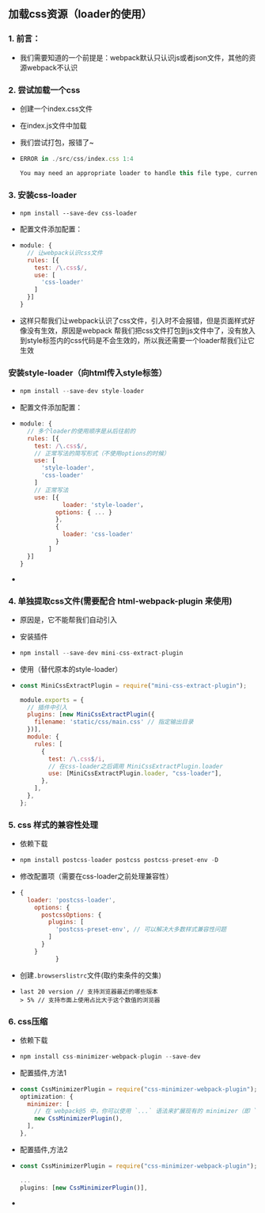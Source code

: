## 加载css资源（loader的使用）

### 1. 前言：

- 我们需要知道的一个前提是：webpack默认只认识js或者json文件，其他的资源webpack不认识

### 2. 尝试加载一个css

- 创建一个index.css文件

- 在index.js文件中加载

- 我们尝试打包，报错了~

- ```js
  ERROR in ./src/css/index.css 1:4
  
  You may need an appropriate loader to handle this file type, currently no loaders are configured to process this file.
  ```

### 3. 安装css-loader

- ```node
  npm install --save-dev css-loader
  ```

- 配置文件添加配置：

- ```js
  module: {
    // 让webpack认识css文件
    rules: [{
      test: /\.css$/, 
      use: [
        'css-loader'
      ]
    }]
  }
  ```

- 这样只帮我们让webpack认识了css文件，引入时不会报错，但是页面样式好像没有生效，原因是webpack 帮我们把css文件打包到js文件中了，没有放入到style标签内的css代码是不会生效的，所以我还需要一个loader帮我们让它生效

### 安装style-loader（向html传入style标签）

- ```js
  npm install --save-dev style-loader
  ```

- 配置文件添加配置：

- ```js
  module: {
    // 多个loader的使用顺序是从后往前的
    rules: [{
      test: /\.css$/, 
      // 正常写法的简写形式（不使用options的时候）
      use: [
        'style-loader',
        'css-loader'
      ]
      // 正常写法
      use: [{
              loader: 'style-loader'，
      		options: { ... }
            },
            {
              loader: 'css-loader'
            }
          ]
    }]
  }
  ```

- 

### 4. 单独提取css文件(需要配合 html-webpack-plugin 来使用)

- 原因是，它不能帮我们自动引入

- 安装插件

- ```js
  npm install --save-dev mini-css-extract-plugin
  ```

- 使用（替代原本的style-loader）

- ```js
  const MiniCssExtractPlugin = require("mini-css-extract-plugin");
  
  module.exports = {
    // 插件中引入
    plugins: [new MiniCssExtractPlugin({
      filename: 'static/css/main.css' // 指定输出目录
    })],
    module: {
      rules: [
        {
          test: /\.css$/i,
          // 在css-loader之后调用 MiniCssExtractPlugin.loader
          use: [MiniCssExtractPlugin.loader, "css-loader"],
        },
      ],
    },
  };
  ```



### 5. css 样式的兼容性处理

- 依赖下载

- ```js
  npm install postcss-loader postcss postcss-preset-env -D
  ```

- 修改配置项（需要在css-loader之前处理兼容性）

- ```js
  {
    loader: 'postcss-loader',
      options: {
        postcssOptions: {
          plugins: [
            'postcss-preset-env', // 可以解决大多数样式兼容性问题
          ]
        }
      }
            }
  ```

- 创建`.browserslistrc`文件(取约束条件的交集)

- ```
  last 20 version // 支持浏览器最近的哪些版本
  > 5% // 支持市面上使用占比大于这个数值的浏览器
  ```



### 6. css压缩

- 依赖下载

- ```js
  npm install css-minimizer-webpack-plugin --save-dev
  ```

- 配置插件,方法1

- ```js
  const CssMinimizerPlugin = require("css-minimizer-webpack-plugin");
  optimization: {
    minimizer: [
      // 在 webpack@5 中，你可以使用 `...` 语法来扩展现有的 minimizer（即 `terser-webpack-plugin`），将下一行取消注释
      new CssMinimizerPlugin(),
    ],
  },
  ```

- 配置插件,方法2

- ```js
  const CssMinimizerPlugin = require("css-minimizer-webpack-plugin");
  
  ...
  plugins: [new CssMinimizerPlugin()],
  ```

- 